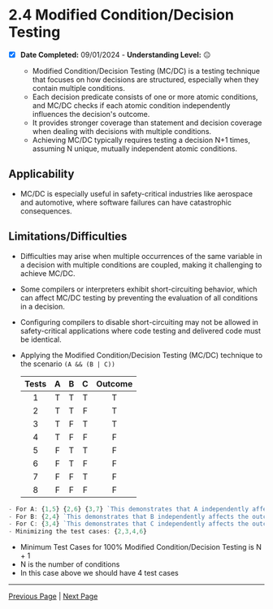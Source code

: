 # 2.4 Modified Condition/Decision Testing

- [x] **Date Completed:** 09/01/2024 - **Understanding Level:** 😐

  - Modified Condition/Decision Testing (MC/DC) is a testing technique that focuses on how decisions are structured, especially when they contain multiple conditions.
  - Each decision predicate consists of one or more atomic conditions, and MC/DC checks if each atomic condition independently influences the decision's outcome.
  - It provides stronger coverage than statement and decision coverage when dealing with decisions with multiple conditions.
  - Achieving MC/DC typically requires testing a decision N+1 times, assuming N unique, mutually independent atomic conditions.

## Applicability

- MC/DC is especially useful in safety-critical industries like aerospace and automotive, where software failures can have catastrophic consequences.

## Limitations/Difficulties

- Difficulties may arise when multiple occurrences of the same variable in a decision with multiple conditions are coupled, making it challenging to achieve MC/DC.
- Some compilers or interpreters exhibit short-circuiting behavior, which can affect MC/DC testing by preventing the evaluation of all conditions in a decision.
- Configuring compilers to disable short-circuiting may not be allowed in safety-critical applications where code testing and delivered code must be identical.

- Applying the Modified Condition/Decision Testing (MC/DC) technique to the scenario `(A && (B | C))`

  | Tests |  A  |  B  |  C  | Outcome |
  | :---: | :-: | :-: | :-: | :-----: |
  |   1   |  T  |  T  |  T  |    T    |
  |   2   |  T  |  T  |  F  |    T    |
  |   3   |  T  |  F  |  T  |    T    |
  |   4   |  T  |  F  |  F  |    F    |
  |   5   |  F  |  T  |  T  |    F    |
  |   6   |  F  |  T  |  F  |    F    |
  |   7   |  F  |  F  |  T  |    F    |
  |   8   |  F  |  F  |  F  |    F    |

```javascript
- For A: {1,5} {2,6} {3,7} `This demonstrates that A independently affects the outcome.`
- For B: {2,4} `This demonstrates that B independently affects the outcome.`
- For C: {3,4} `This demonstrates that C independently affects the outcome.`
- Minimizing the test cases: {2,3,4,6}
```

- Minimum Test Cases for 100% Modified Condition/Decision Testing is N + 1
- N is the number of conditions
- In this case above we should have 4 test cases

---

[Previous Page](2.3-decision-testing.md) | [Next Page](2.5-multiple-condition-testing.md)
